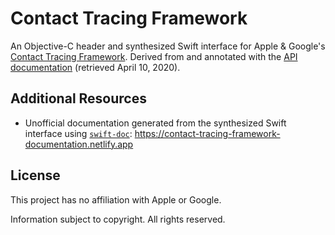 # Contact Tracing Framework

An Objective-C header and synthesized Swift interface for Apple & Google's
[Contact Tracing Framework][privacy-preserving contact tracing].
Derived from and annotated with the
[API documentation][contact tracing framework documentation]
(retrieved April 10, 2020).

## Additional Resources

- Unofficial documentation generated from
  the synthesized Swift interface using [`swift-doc`][swift-doc]:
  https://contact-tracing-framework-documentation.netlify.app

## License

This project has no affiliation with Apple or Google.

Information subject to copyright.
All rights reserved.

[privacy-preserving contact tracing]: https://www.apple.com/covid19/contacttracing
[contact tracing framework documentation]: https://covid19-static.cdn-apple.com/applications/covid19/current/static/contact-tracing/pdf/ContactTracing-FrameworkDocumentation.pdf
[swift-doc]: https://github.com/SwiftDocOrg/swift-doc
